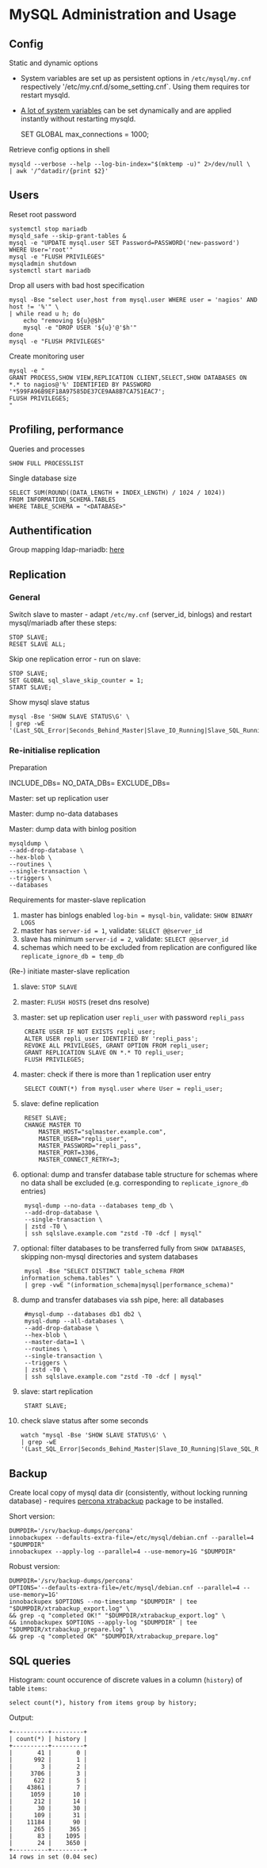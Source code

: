 MySQL Administration and Usage
=============================

Config
------

Static and dynamic options

* System variables are set up as persistent options in `/etc/mysql/my.cnf` respectively '/etc/my.cnf.d/some_setting.cnf`. Using them requires tor restart mysqld.
* [A lot of system variables](https://dev.mysql.com/doc/refman/8.0/en/dynamic-system-variables.html) can be set dynamically and are applied instantly without restarting mysqld.

    SET GLOBAL max_connections = 1000;


Retrieve config options in shell

    mysqld --verbose --help --log-bin-index="$(mktemp -u)" 2>/dev/null \
    | awk '/^datadir/{print $2}'



Users
-----

Reset root password

    systemctl stop mariadb
    mysqld_safe --skip-grant-tables &
    mysql -e "UPDATE mysql.user SET Password=PASSWORD('new-password') WHERE User='root'"
    mysql -e "FLUSH PRIVILEGES"
    mysqladmin shutdown
    systemctl start mariadb

Drop all users with bad host specification

    mysql -Bse "select user,host from mysql.user WHERE user = 'nagios' AND  host != '%'" \
    | while read u h; do 
        echo "removing ${u}@$h"
        mysql -e "DROP USER '${u}'@'$h'"
    done
    mysql -e "FLUSH PRIVILEGES"

Create monitoring user

    mysql -e "
    GRANT PROCESS,SHOW VIEW,REPLICATION CLIENT,SELECT,SHOW DATABASES ON *.* to nagios@'%' IDENTIFIED BY PASSWORD '*599FA96B9EF18A97585DE37CE9AA8B7CA751EAC7';
    FLUSH PRIVILEGES;
    "

Profiling, performance
----------------------

Queries and processes

    SHOW FULL PROCESSLIST

Single database size

    SELECT SUM(ROUND((DATA_LENGTH + INDEX_LENGTH) / 1024 / 1024))
    FROM INFORMATION_SCHEMA.TABLES
    WHERE TABLE_SCHEMA = "<DATABASE>"


Authentification
----------------

Group mapping ldap-mariadb: [here][ldap]

Replication
-----------

### General

Switch slave to master - adapt `/etc/my.cnf` (server_id, binlogs)  and restart
mysql/mariadb after these steps:

    STOP SLAVE;
    RESET SLAVE ALL;

Skip one replication error - run on slave:

    STOP SLAVE;
    SET GLOBAL sql_slave_skip_counter = 1;
    START SLAVE;


Show mysql slave status

    mysql -Bse 'SHOW SLAVE STATUS\G' \
    | grep -wE '(Last_SQL_Error|Seconds_Behind_Master|Slave_IO_Running|Slave_SQL_Running)'


### Re-initialise replication


Preparation

INCLUDE_DBs=
NO_DATA_DBs=
EXCLUDE_DBs=


Master: set up replication user

Master: dump no-data databases

Master: dump data with binlog position 

    mysqldump \
    --add-drop-database \
    --hex-blob \
    --routines \
    --single-transaction \
    --triggers \
    --databases 








Requirements for master-slave replication

1. master has binlogs enabled `log-bin = mysql-bin`, validate: `SHOW BINARY LOGS`
2. master has `server-id = 1`, validate: `SELECT @@server_id`
3. slave has minimum `server-id = 2`, validate: `SELECT @@server_id` 
5. schemas which need to be excluded from replication are configured like
   `replicate_ignore_db = temp_db`

(Re-) initiate master-slave replication

1. slave: `STOP SLAVE`
2. master: `FLUSH HOSTS`    (reset dns resolve)
3. master: set up replication user `repli_user` with password `repli_pass`

        CREATE USER IF NOT EXISTS repli_user;
        ALTER USER repli_user IDENTIFIED BY 'repli_pass';
        REVOKE ALL PRIVILEGES, GRANT OPTION FROM repli_user;
        GRANT REPLICATION SLAVE ON *.* TO repli_user;
        FLUSH PRIVILEGES;

4. master: check if there is more than 1 replication user entry 

        SELECT COUNT(*) from mysql.user where User = repli_user;

5. slave: define replication 

        RESET SLAVE;
        CHANGE MASTER TO
            MASTER_HOST="sqlmaster.example.com",
            MASTER_USER="repli_user",
            MASTER_PASSWORD="repli_pass",
            MASTER_PORT=3306,
            MASTER_CONNECT_RETRY=3;

6. optional: dump and transfer database table structure for schemas where no data shall
   be excluded (e.g. corresponding to `replicate_ignore_db` entries)

        mysql-dump --no-data --databases temp_db \
        --add-drop-database \
        --single-transaction \  
        | zstd -T0 \
        | ssh sqlslave.example.com "zstd -T0 -dcf | mysql"

7. optional: filter databases to be transferred fully from `SHOW DATABASES`,
   skipping non-mysql directories and system databases

        mysql -Bse "SELECT DISTINCT table_schema FROM information_schema.tables" \
        | grep -vwE "(information_schema|mysql|performance_schema)"

8. dump and transfer databases via ssh pipe, here: all databases
        
        #mysql-dump --databases db1 db2 \
        mysql-dump --all-databases \
        --add-drop-database \
        --hex-blob \
        --master-data=1 \
        --routines \
        --single-transaction \  
        --triggers \
        | zstd -T0 \
        | ssh sqlslave.example.com "zstd -T0 -dcf | mysql"

9. slave: start replication

        START SLAVE;

10. check slave status after some seconds

        watch "mysql -Bse 'SHOW SLAVE STATUS\G' \
        | grep -wE '(Last_SQL_Error|Seconds_Behind_Master|Slave_IO_Running|Slave_SQL_Running)'"


Backup
------

Create local copy of mysql data dir (consistently, without locking running database) - requires [percona xtrabackup](https://www.percona.com/doc/percona-xtrabackup/2.3/backup_scenarios/full_backup.html#preparing-a-backup) package to  be installed.


Short version:

    DUMPDIR='/srv/backup-dumps/percona'
    innobackupex --defaults-extra-file=/etc/mysql/debian.cnf --parallel=4 "$DUMPDIR"
    innobackupex --apply-log --parallel=4 --use-memory=1G "$DUMPDIR"


Robust version:

    DUMPDIR='/srv/backup-dumps/percona'
    OPTIONS='--defaults-extra-file=/etc/mysql/debian.cnf --parallel=4 --use-memory=1G'
    innobackupex $OPTIONS --no-timestamp "$DUMPDIR" | tee "$DUMPDIR/xtrabackup_export.log" \
    && grep -q "completed OK!" "$DUMPDIR/xtrabackup_export.log" \
    && innobackupex $OPTIONS --apply-log "$DUMPDIR" | tee "$DUMPDIR/xtrabackup_prepare.log" \
    && grep -q "completed OK" "$DUMPDIR/xtrabackup_prepare.log"




SQL queries
-----------

Histogram: count occurence of discrete values in a column (`history`) of table `items`:

    select count(*), history from items group by history;

Output:

    +----------+---------+
    | count(*) | history |
    +----------+---------+
    |       41 |       0 |
    |      992 |       1 |
    |        3 |       2 |
    |     3706 |       3 |
    |      622 |       5 |
    |    43861 |       7 |
    |     1059 |      10 |
    |      212 |      14 |
    |       30 |      30 |
    |      109 |      31 |
    |    11184 |      90 |
    |      265 |     365 |
    |       83 |    1095 |
    |       24 |    3650 |
    +----------+---------+
    14 rows in set (0.04 sec)

[ldap]: http://www.geoffmontee.com/configuring-ldap-authentication-and-group-mapping-with-mariadb/
